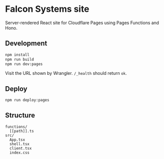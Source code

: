 # Falcon Systems site

Server-rendered React site for Cloudflare Pages using Pages Functions and Hono.

## Development

```bash
npm install
npm run build
npm run dev:pages
```

Visit the URL shown by Wrangler. `/_health` should return `ok`.

## Deploy

```bash
npm run deploy:pages
```

## Structure
```
functions/
  [[path]].ts
src/
  App.tsx
  shell.tsx
  client.tsx
  index.css
```
